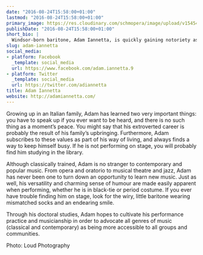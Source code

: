 ```yaml
---
date: "2016-08-24T15:58:00+01:00"
lastmod: "2016-08-24T15:58:00+01:00"
primary_image: https://res.cloudinary.com/schmopera/image/upload/v1545409169/media/webhook-uploads/1472050666241/2016-08-25---Adam-Iannetta--Loud-Photography.jpg.jpg
publishDate: "2016-08-24T15:58:00+01:00"
short_bio: |
  Windsor-born baritone, Adam Iannetta, is quickly gaining notoriety as a versatile, up-and-coming performance scholar. Having graduated with a Masters Degree in Music Performance and Literature from Western University, Adam is currently working towards a Doctorate of Musical Arts.
slug: adam-iannetta
social_media:
- platform: Facebook
  _template: social_media
  url: https://www.facebook.com/adam.iannetta.9
- platform: Twitter
  _template: social_media
  url: https://twitter.com/adiannetta
title: Adam Iannetta
website: http://adamiannetta.com/
---
```


Growing up in an Italian family, Adam has learned two very important things: you have to speak up if you ever want to be heard, and there is no such thing as a moment’s peace. You might say that his extroverted career is probably the result of his family’s upbringing. Furthermore, Adam subscribes to these values as part of his way of living, and always finds a way to keep himself busy. If he is not performing on stage, you will probably find him studying in the library.
 
Although classically trained, Adam is no stranger to contemporary and popular music. From opera and oratorio to musical theatre and jazz, Adam has never been one to turn down an opportunity to learn new music. Just as well, his versatility and charming sense of humour are made easily apparent when performing, whether he is in black-tie or period costume. If you ever have trouble finding him on stage, look for the wiry, little baritone wearing mismatched socks and an endearing smile.

Through his doctoral studies, Adam hopes to cultivate his performance practice and musicianship in order to advocate all genres of music (classical and contemporary) as being more accessible to all groups and communities.

Photo: Loud Photography
